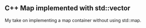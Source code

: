 ## C++ Map implemented with std::vector

My take on implementing a map container without using std::map.
